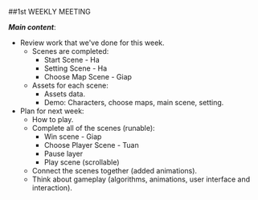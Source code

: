 ##1st WEEKLY MEETING

*__Main content__*:
- Review work that we've done for this week.
	+ Scenes are completed:
		- Start Scene - Ha
		- Setting Scene - Ha
		- Choose Map Scene - Giap
	+ Assets for each scene:
		- Assets data.
		- Demo: Characters, choose maps, main scene, setting.
- Plan for next week:
	+ How to play.
	+ Complete all of the scenes (runable):
		- Win scene - Giap
		- Choose Player Scene - Tuan
		- Pause layer
		- Play scene (scrollable)
	+ Connect the scenes together (added animations).
	+ Think about gameplay (algorithms, animations, user interface and interaction).